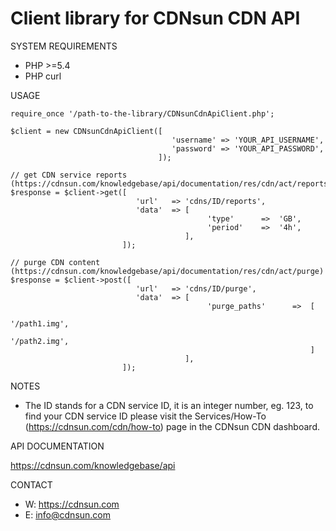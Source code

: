 # Client library for CDNsun CDN API

SYSTEM REQUIREMENTS

* PHP >=5.4
* PHP curl

USAGE

```
require_once '/path-to-the-library/CDNsunCdnApiClient.php';

$client = new CDNsunCdnApiClient([
                                    'username' => 'YOUR_API_USERNAME', 
                                    'password' => 'YOUR_API_PASSWORD',
                                 ]);

// get CDN service reports (https://cdnsun.com/knowledgebase/api/documentation/res/cdn/act/reports)
$response = $client->get([   
                            'url'   => 'cdns/ID/reports',
                            'data'  => [
                                            'type'      =>  'GB',
                                            'period'    =>  '4h',
                                       ],
                         ]);

// purge CDN content (https://cdnsun.com/knowledgebase/api/documentation/res/cdn/act/purge)
$response = $client->post([   
                            'url'   => 'cdns/ID/purge',
                            'data'  => [
                                            'purge_paths'      =>  [ 
                                                                        '/path1.img',
                                                                        '/path2.img', 
                                                                   ]        
                                       ],
                         ]);
```

NOTES

* The ID stands for a CDN service ID, it is an integer number, eg. 123, to find your CDN service ID please visit the Services/How-To (https://cdnsun.com/cdn/how-to) page in the CDNsun CDN dashboard.

API DOCUMENTATION

https://cdnsun.com/knowledgebase/api

CONTACT

* W: https://cdnsun.com
* E: info@cdnsun.com  